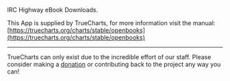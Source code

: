 IRC Highway eBook Downloads.

This App is supplied by TrueCharts, for more information visit the manual: [https://truecharts.org/charts/stable/openbooks](https://truecharts.org/charts/stable/openbooks)

---

TrueCharts can only exist due to the incredible effort of our staff.
Please consider making a [donation](https://truecharts.org/sponsor) or contributing back to the project any way you can!
